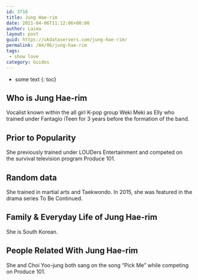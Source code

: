 ```yaml
---
id: 3716
title: Jung Hae-rim
date: 2021-04-06T11:12:06+00:00
author: Laima
layout: post
guid: https://ukdataservers.com/jung-hae-rim/
permalink: /04/06/jung-hae-rim
tags:
 - show love
category: Guides
---
```


* some text
{: toc}


## Who is Jung Hae-rim
                  
                  
                  
Vocalist known within the all girl K-pop group Weki Meki as Elly who trained under Fantagio iTeen for 3 years before the formation of the band.
                  
              
            
              
            
                
                
                
## Prior to Popularity
                  
                  
                  
She previously trained under LOUDers Entertainment and competed on the survival television program Produce 101.
                  
              
            
              
            
                
                
                
## Random data
                  
                  
                  
She trained in martial arts and Taekwondo. In 2015, she was featured in the drama series To Be Continued.
                  
              
            
              
            
                
                
                
## Family & Everyday Life of Jung Hae-rim
                  
                  
                  
She is South Korean.
                  
              
            
              
            
                
                
                
## People Related With Jung Hae-rim
                  
                  
                  
She and Choi Yoo-jung both sang on the song &#8220;Pick Me&#8221; while competing on Produce 101.
                  
              
            
              
            
                
              
            
              
              
            
            
              
            
          
          
          